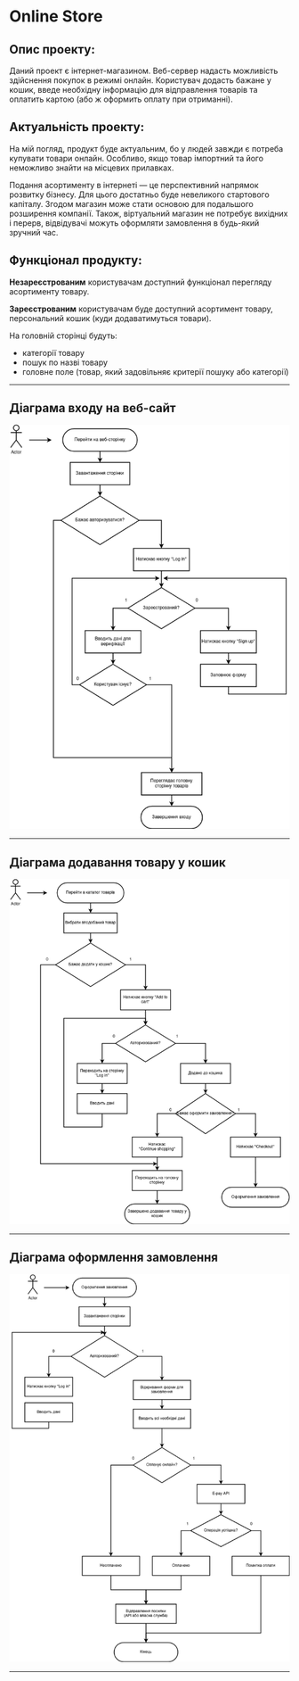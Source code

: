 # Online Store

## Опис проекту:
Даний проект є інтернет-магазином. Веб-сервер надасть можливість здійснення покупок в режимі онлайн.
Користувач додасть бажане у кошик, введе необхідну інформацію для відправлення товарів та оплатить картою (або ж оформить оплату при отриманні).


## Актуальність проекту:
На мій погляд, продукт буде актуальним, бо у людей завжди є потреба купувати товари онлайн. Особливо, якщо товар імпортний та його неможливо знайти на місцевих прилавках.

Подання асортименту в інтернеті — це перспективний напрямок розвитку бізнесу. Для цього достатньо буде невеликого стартового капіталу. Згодом магазин може стати основою для подальшого розширення компанії.
Також, віртуальний магазин не потребує вихідних і перерв, відвідувачі можуть оформляти замовлення в будь-який зручний час. 


## Функціонал продукту:
**Незареєстрованим** користувачам доступний функціонал перегляду асортименту товару.

**Зареєстрованим** користувачам буде доступний асортимент товару, персональний кошик (куди додаватимуться товари).


На головній сторінці будуть:

- категорії товару
- пошук по назві товару
- головне поле (товар, який задовільняє критерії пошуку або категорії)

---

## Діаграма входу на веб-сайт

![stack](diagrams/Shop_login.png "Access and Log in")

---

## Діаграма додавання товару у кошик
![stack](diagrams/Shop_cart.png "Add to cart")

---

## Діаграма оформлення замовлення

![stack](diagrams/Shop_order.png "Checkout")

---
